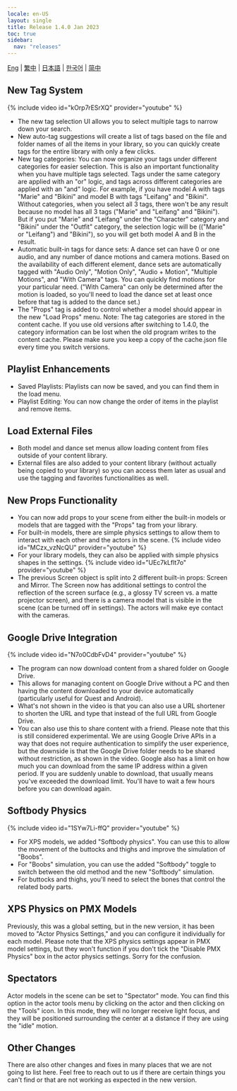 ```yaml
---
locale: en-US
layout: single
title: Release 1.4.0 Jan 2023
toc: true
sidebar:
  nav: "releases"
---
```

[Eng](/dancexr/releases/1.4.0) | [繁中](/tw/dancexr/releases/1.4.0) | [日本語](/jp/dancexr/releases/1.4.0) | [한국어](/kr/dancexr/releases/1.4.0) | [简中](/zh/dancexr/releases/1.4.0)

## New Tag System
{% include video id="kOrp7rESrXQ" provider="youtube" %}
* The new tag selection UI allows you to select multiple tags to narrow down your search.
* New auto-tag suggestions will create a list of tags based on the file and folder names of all the items in your library, so you can quickly create tags for the entire library with only a few clicks.
* New tag categories: You can now organize your tags under different categories for easier selection. This is also an important functionality when you have multiple tags selected. Tags under the same category are applied with an "or" logic, and tags across different categories are applied with an "and" logic.
For example, if you have model A with tags "Marie" and "Bikini" and model B with tags "Leifang" and "Bikini". Without categories, when you select all 3 tags, there won't be any result because no model has all 3 tags ("Marie" and "Leifang" and "Bikini"). But if you put "Marie" and "Leifang" under the "Character" category and "Bikini" under the "Outfit" category, the selection logic will be (("Marie" or "Leifang") and "Bikini"), so you will get both model A and B in the result.
* Automatic built-in tags for dance sets: A dance set can have 0 or one audio, and any number of dance motions and camera motions. Based on the availability of each different element, dance sets are automatically tagged with "Audio Only", "Motion Only", "Audio + Motion", "Multiple Motions", and "With Camera" tags. You can quickly find motions for your particular need. ("With Camera" can only be determined after the motion is loaded, so you'll need to load the dance set at least once before that tag is added to the dance set.)
* The "Props" tag is added to control whether a model should appear in the new "Load Props" menu.
Note: The tag categories are stored in the content cache. If you use old versions after switching to 1.4.0, the category information can be lost when the old program writes to the content cache. Please make sure you keep a copy of the cache.json file every time you switch versions.

## Playlist Enhancements
* Saved Playlists: Playlists can now be saved, and you can find them in the load menu.
* Playlist Editing: You can now change the order of items in the playlist and remove items.

## Load External Files
* Both model and dance set menus allow loading content from files outside of your content library.
* External files are also added to your content library (without actually being copied to your library) so you can access them later as usual and use the tagging and favorites functionalities as well.

## New Props Functionality
* You can now add props to your scene from either the built-in models or models that are tagged with the "Props" tag from your library.
* For built-in models, there are simple physics settings to allow them to interact with each other and the actors in the scene. 
{% include video id="MCzx_vzNcQU" provider="youtube" %}
* For your library models, they can also be applied with simple physics shapes in the settings. 
{% include video id="UEc7kLflt7o" provider="youtube" %}
* The previous Screen object is split into 2 different built-in props: Screen and Mirror. The Screen now has additional settings to control the reflection of the screen surface (e.g., a glossy TV screen vs. a matte projector screen), and there is a camera model that is visible in the scene (can be turned off in settings). The actors will make eye contact with the cameras.

## Google Drive Integration
{% include video id="N7o0CdbFvD4" provider="youtube" %}
* The program can now download content from a shared folder on Google Drive.
* This allows for managing content on Google Drive without a PC and then having the content downloaded to your device automatically (particularly useful for Quest and Android).
* What's not shown in the video is that you can also use a URL shortener to shorten the URL and type that instead of the full URL from Google Drive.
* You can also use this to share content with a friend.
Please note that this is still considered experimental. We are using Google Drive APIs in a way that does not require authentication to simplify the user experience, but the downside is that the Google Drive folder needs to be shared without restriction, as shown in the video. Google also has a limit on how much you can download from the same IP address within a given period. If you are suddenly unable to download, that usually means you've exceeded the download limit. You'll have to wait a few hours before you can download again.

## Softbody Physics
{% include video id="1SYw7Li-ffQ" provider="youtube" %}
* For XPS models, we added "Softbody physics". You can use this to allow the movement of the buttocks and thighs and improve the simulation of "Boobs".
* For "Boobs" simulation, you can use the added "Softbody" toggle to switch between the old method and the new "Softbody" simulation.
* For buttocks and thighs, you'll need to select the bones that control the related body parts.

## XPS Physics on PMX Models
Previously, this was a global setting, but in the new version, it has been moved to "Actor Physics Settings," and you can configure it individually for each model.
Please note that the XPS physics settings appear in PMX model settings, but they won't function if you don't tick the "Disable PMX Physics" box in the actor physics settings. Sorry for the confusion.

## Spectators
Actor models in the scene can be set to "Spectator" mode. You can find this option in the actor tools menu by clicking on the actor and then clicking on the "Tools" icon. In this mode, they will no longer receive light focus, and they will be positioned surrounding the center at a distance if they are using the "idle" motion.

## Other Changes
There are also other changes and fixes in many places that we are not going to list here. Feel free to reach out to us if there are certain things you can't find or that are not working as expected in the new version.